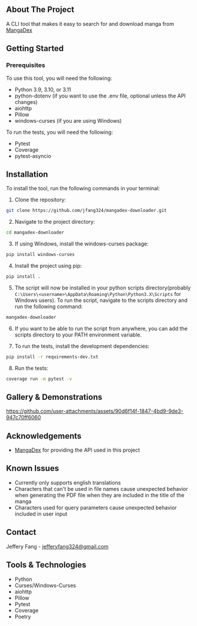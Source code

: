 ## About The Project

A CLI tool that makes it easy to search for and download manga from [MangaDex](https://mangadex.org/)

## Getting Started

### Prerequisites

To use this tool, you will need the following:

-   Python 3.9, 3.10, or 3.11
-   python-dotenv (if you want to use the .env file, optional unless the API changes)
-   aiohttp
-   Pillow
-   windows-curses (if you are using Windows)

To run the tests, you will need the following:

-   Pytest
-   Coverage
-   pytest-asyncio

## Installation

To install the tool, run the following commands in your terminal:

1. Clone the repository:

```bash
git clone https://github.com/jfang324/mangadex-downloader.git
```

2. Navigate to the project directory:

```bash
cd mangadex-downloader
```

3. If using Windows, install the windows-curses package:

```bash
pip install windows-curses
```

4. Install the project using pip:

```bash
pip install .
```

5. The script will now be installed in your python scripts directory(probably `C:\Users\<username>\AppData\Roaming\Python\Python3.X\Scripts` for Windows users). To run the script, navigate to the scripts directory and run the following command:

```bash
mangadex-downloader
```

6. If you want to be able to run the script from anywhere, you can add the scripts directory to your PATH environment variable.

7. To run the tests, install the development dependencies:

```bash
pip install -r requirements-dev.txt
```

8. Run the tests:

```bash
coverage run -m pytest -v
```

## Gallery & Demonstrations


https://github.com/user-attachments/assets/90d6f14f-1847-4bd9-9de3-947c70ff6060


## Acknowledgements

-   [MangaDex](https://mangadex.org/) for providing the API used in this project

## Known Issues

-   Currently only supports english translations
-   Characters that can't be used in file names cause unexpected behavior when generating the PDF file when they are included in the title of the manga
-   Characters used for query parameters cause unexpected behavior included in user input

## Contact

Jeffery Fang - [jefferyfang324@gmail.com](mailto:jefferyfang324@gmail.com)

## Tools & Technologies

-   Python
-   Curses/Windows-Curses
-   aiohttp
-   Pillow
-   Pytest
-   Coverage
-   Poetry
